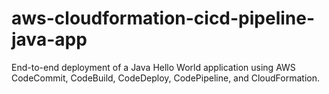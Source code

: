 # aws-cloudformation-cicd-pipeline-java-app
End-to-end deployment of a Java Hello World application using AWS CodeCommit, CodeBuild, CodeDeploy, CodePipeline, and CloudFormation.
